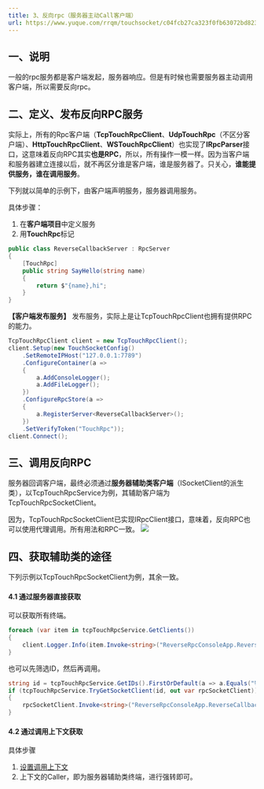 ```yaml
---
title: 3、反向rpc（服务器主动Call客户端）
url: https://www.yuque.com/rrqm/touchsocket/c04fcb27ca323f0fb63072bd8234ce14
---
```


<a name="MY0r2"></a>

## 一、说明

一般的rpc服务都是客户端发起，服务器响应。但是有时候也需要服务器主动调用客户端，所以需要反向rpc。 <a name="FlEWm"></a>

## 二、定义、发布反向RPC服务

实际上，所有的Rpc客户端（**TcpTouchRpcClient**、**UdpTouchRpc**（不区分客户端）、**HttpTouchRpcClient**、**WSTouchRpcClient**）也实现了**IRpcParser**接口，这意味着反向RPC其实**也是RPC**，所以，所有操作一模一样。因为当客户端和服务器建立连接以后，就不再区分谁是客户端，谁是服务器了。只关心，**谁能提供服务，谁在调用服务**。

下列就以简单的示例下，由客户端声明服务，服务器调用服务。

具体步骤：

1. 在**客户端项目**中定义服务
2. 用**TouchRpc**标记

```csharp
public class ReverseCallbackServer : RpcServer
{
    [TouchRpc]
    public string SayHello(string name)
    {
        return $"{name},hi";
    }
}
```

**【客户端发布服务】**
发布服务，实际上是让TcpTouchRpcClient也拥有提供RPC的能力。

```csharp
TcpTouchRpcClient client = new TcpTouchRpcClient();
client.Setup(new TouchSocketConfig()
    .SetRemoteIPHost("127.0.0.1:7789")
    .ConfigureContainer(a =>
    {
        a.AddConsoleLogger();
        a.AddFileLogger();
    })
    .ConfigureRpcStore(a =>
    {
        a.RegisterServer<ReverseCallbackServer>();
    })
    .SetVerifyToken("TouchRpc"));
client.Connect();
```

<a name="bU1Ar"></a>

## 三、调用反向RPC

服务器回调客户端，最终必须通过**服务器辅助类客户端**（ISocketClient的派生类），以TcpTouchRpcService为例，其辅助客户端为TcpTouchRpcSocketClient。

因为，TcpTouchRpcSocketClient已实现IRpcClient接口，意味着，反向RPC也可以使用代理调用。所有用法和RPC一致。
![](..\\..\assets\c04fcb27ca323f0fb63072bd8234ce14\153443_c5ba10c1_8553710.png)

<a name="gcqgW"></a>

## 四、获取辅助类的途径

下列示例以TcpTouchRpcSocketClient为例，其余一致。

<a name="KAi8i"></a>

#### 4.1 通过服务器直接获取

可以获取所有终端。

```csharp
foreach (var item in tcpTouchRpcService.GetClients())
{
    client.Logger.Info(item.Invoke<string>("ReverseRpcConsoleApp.ReverseCallbackServer.SayHello".ToLower(), InvokeOption.WaitInvoke, "张三"));
}
```

也可以先筛选ID，然后再调用。

```csharp
string id = tcpTouchRpcService.GetIDs().FirstOrDefault(a => a.Equals("特定id"));
if (tcpTouchRpcService.TryGetSocketClient(id, out var rpcSocketClient))
{
    rpcSocketClient.Invoke<string>("ReverseRpcConsoleApp.ReverseCallbackServer.SayHello".ToLower(), InvokeOption.WaitInvoke, "张三");
}
```

<a name="ax7IL"></a>

#### 4.2 通过调用上下文获取

具体步骤

1. [设置调用上下文](<3. 调用上下文.md>)
2. 上下文的Caller，即为服务器辅助类终端，进行强转即可。

